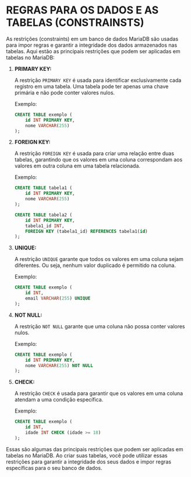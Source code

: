 # REGRAS PARA OS DADOS E AS TABELAS (CONSTRAINSTS)
As restrições (constraints) em um banco de dados MariaDB são usadas para impor regras e garantir a integridade dos dados armazenados nas tabelas. Aqui estão as principais restrições que podem ser aplicadas em tabelas no MariaDB:

1. **PRIMARY KEY:**
   
   A restrição `PRIMARY KEY` é usada para identificar exclusivamente cada registro em uma tabela. Uma tabela pode ter apenas uma chave primária e não pode conter valores nulos.

   Exemplo:
   ```sql
   CREATE TABLE exemplo (
       id INT PRIMARY KEY,
       nome VARCHAR(255)
   );
   ```

2. **FOREIGN KEY:**
   
   A restrição `FOREIGN KEY` é usada para criar uma relação entre duas tabelas, garantindo que os valores em uma coluna correspondam aos valores em outra coluna em uma tabela relacionada.

   Exemplo:
   ```sql
   CREATE TABLE tabela1 (
       id INT PRIMARY KEY,
       nome VARCHAR(255)
   );

   CREATE TABLE tabela2 (
       id INT PRIMARY KEY,
       tabela1_id INT,
       FOREIGN KEY (tabela1_id) REFERENCES tabela1(id)
   );
   ```

3. **UNIQUE:**
   
   A restrição `UNIQUE` garante que todos os valores em uma coluna sejam diferentes. Ou seja, nenhum valor duplicado é permitido na coluna.

   Exemplo:
   ```sql
   CREATE TABLE exemplo (
       id INT,
       email VARCHAR(255) UNIQUE
   );
   ```

4. **NOT NULL:**
   
   A restrição `NOT NULL` garante que uma coluna não possa conter valores nulos.

   Exemplo:
   ```sql
   CREATE TABLE exemplo (
       id INT PRIMARY KEY,
       nome VARCHAR(255) NOT NULL
   );
   ```

5. **CHECK:**
   
   A restrição `CHECK` é usada para garantir que os valores em uma coluna atendam a uma condição específica.

   Exemplo:
   ```sql
   CREATE TABLE exemplo (
       id INT,
       idade INT CHECK (idade >= 18)
   );
   ```

Essas são algumas das principais restrições que podem ser aplicadas em tabelas no MariaDB. Ao criar suas tabelas, você pode utilizar essas restrições para garantir a integridade dos seus dados e impor regras específicas para o seu banco de dados.